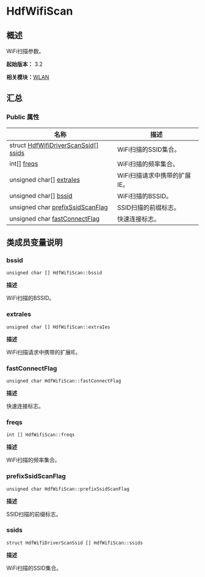 # HdfWifiScan


## 概述

WiFi扫描参数。

**起始版本：** 3.2

**相关模块：**[WLAN](_w_l_a_n_v10.md)


## 汇总


### Public 属性

| 名称 | 描述 | 
| -------- | -------- |
| struct [HdfWifiDriverScanSsid](_hdf_wifi_driver_scan_ssid_v10.md)[] [ssids](#ssids) | WiFi扫描的SSID集合。  | 
| int[] [freqs](#freqs) | WiFi扫描的频率集合。  | 
| unsigned char[] [extraIes](#extraies) | WiFi扫描请求中携带的扩展IE。  | 
| unsigned char[] [bssid](#bssid) | WiFi扫描的BSSID。  | 
| unsigned char [prefixSsidScanFlag](#prefixssidscanflag) | SSID扫描的前缀标志。  | 
| unsigned char [fastConnectFlag](#fastconnectflag) | 快速连接标志。  | 


## 类成员变量说明


### bssid

```
unsigned char [] HdfWifiScan::bssid
```
**描述**

WiFi扫描的BSSID。


### extraIes

```
unsigned char [] HdfWifiScan::extraIes
```
**描述**

WiFi扫描请求中携带的扩展IE。


### fastConnectFlag

```
unsigned char HdfWifiScan::fastConnectFlag
```
**描述**

快速连接标志。


### freqs

```
int [] HdfWifiScan::freqs
```
**描述**

WiFi扫描的频率集合。


### prefixSsidScanFlag

```
unsigned char HdfWifiScan::prefixSsidScanFlag
```
**描述**

SSID扫描的前缀标志。


### ssids

```
struct HdfWifiDriverScanSsid [] HdfWifiScan::ssids
```
**描述**

WiFi扫描的SSID集合。
